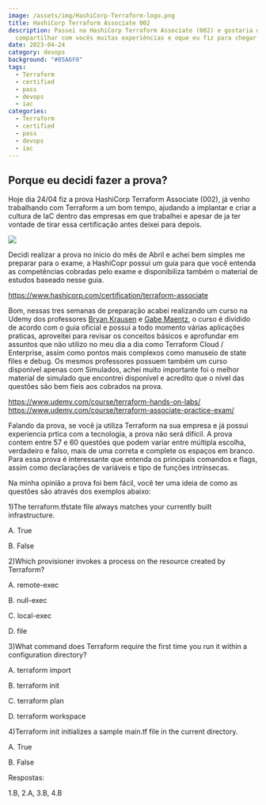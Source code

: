 ```yaml
---
image: /assets/img/HashiCorp-Terraform-logo.png
title: HashiCorp Terraform Associate 002
description: Passei na HashiCorp Terraform Associate (002) e gostaria de
  compartilhar com vocês muitas experiências e oque eu fiz para chegar até aqui.
date: 2023-04-24
category: devops
background: "#05A6F0"
tags:
  - Terraform
  - certified
  - pass
  - devops
  - iac
categories:
  - Terraform
  - certified
  - pass
  - devops
  - iac
---
```

## Porque eu decidi fazer a prova? 

Hoje dia 24/04 fiz a prova HashiCorp Terraform Associate (002), já venho trabalhando com Terraform a um bom tempo, ajudando a implantar e criar a cultura de IaC dentro das empresas em que trabalhei e apesar de ja ter vontade de tirar essa certificação antes deixei para depois.

![](/assets/img/terraformassociate.png)

Decidi realizar a prova no inicio do mês de Abril e achei bem simples me preparar para o exame, a HashiCopr possui um guia para que você entenda as competências cobradas pelo exame e disponibiliza também o material de estudos baseado nesse guia.

<https://www.hashicorp.com/certification/terraform-associate>

Bom, nessas tres semanas de preparação acabei realizando um curso na Udemy dos professores [Bryan Krausen](https://www.udemy.com/user/bryan-krausen/) e [Gabe Maentz](https://www.udemy.com/user/gabe-maentz-2/), o curso é dividido de acordo com o guia oficial e possui a todo momento várias aplicações praticas, aproveitei para revisar os conceitos básicos e aprofundar em assuntos que não utilizo no meu dia a dia como Terraform Cloud / Enterprise, assim como pontos mais complexos como manuseio de state files e debug. Os mesmos professores possuem também um curso disponível apenas com Simulados, achei muito importante foi o melhor material de simulado que encontrei disponível e acredito que o nível das questões são bem fieis aos cobrados na prova.

<https://www.udemy.com/course/terraform-hands-on-labs/>
<https://www.udemy.com/course/terraform-associate-practice-exam/>

Falando da prova, se você ja utiliza Terraform na sua empresa e já possui experiencia prtica com a tecnologia, a prova não será difícil. A prova contem entre 57 e 60 questões que podem variar entre múltipla escolha, verdadeiro e falso, mais de uma correta e complete os espaços em branco. Para essa prova é interessante que entenda os principais comandos e flags, assim como declarações de variáveis e tipo de funções intrínsecas.

Na minha opinião a prova foi bem fácil, você ter uma ideia de como as questões são através dos exemplos abaixo:

1)The terraform.tfstate file always matches your currently built infrastructure.

A. True

B. False



2)Which provisioner invokes a process on the resource created by Terraform? 

A. remote-exec

B. null-exec

C. local-exec

D. file



3)What command does Terraform require the first time you run it within a configuration directory? 

A. terraform import

B. terraform init

C. terraform plan

D. terraform workspace



4)Terraform init initializes a sample main.tf file in the current directory.

A. True

B. False



Respostas: 

1.B, 2.A, 3.B, 4.B